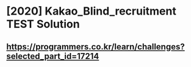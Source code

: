 # [2020] Kakao_Blind_recruitment TEST Solution
## https://programmers.co.kr/learn/challenges?selected_part_id=17214
